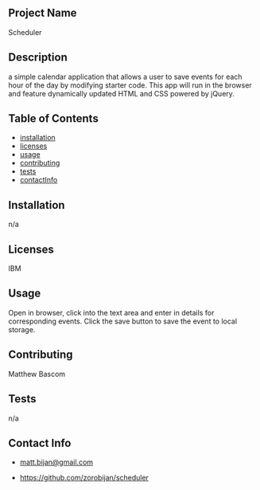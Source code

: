 ## Project Name
  Scheduler

## Description
 a simple calendar application that allows a user to save events for each hour of the day by modifying starter code. This app will run in the browser and feature dynamically updated HTML and CSS powered by jQuery.

## Table of Contents
* [installation](#installation)
* [licenses](#licenses)
* [usage](#usage)
* [contributing](#contributing)
* [tests](#tests)
* [contactInfo](#contactInfo)

## Installation

n/a

## Licenses
IBM

## Usage

Open in browser, click into the text area and enter in details for corresponding events. Click the save button to save the event to local storage.

## Contributing

Matthew Bascom

## Tests

n/a

## Contact Info

* matt.bijan@gmail.com

* https://github.com/zorobijan/scheduler
